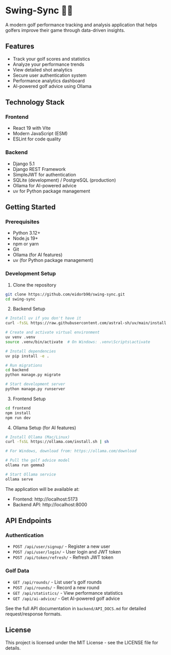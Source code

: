 # Swing-Sync 🏌️‍♂️

A modern golf performance tracking and analysis application that helps golfers improve their game through data-driven insights.

## Features

- Track your golf scores and statistics
- Analyze your performance trends
- View detailed shot analytics
- Secure user authentication system
- Performance analytics dashboard
- AI-powered golf advice using Ollama

## Technology Stack

### Frontend

- React 19 with Vite
- Modern JavaScript (ESM)
- ESLint for code quality

### Backend

- Django 5.1
- Django REST Framework
- SimpleJWT for authentication
- SQLite (development) / PostgreSQL (production)
- Ollama for AI-powered advice
- uv for Python package management

## Getting Started

### Prerequisites

- Python 3.12+
- Node.js 19+
- npm or yarn
- Git
- Ollama (for AI features)
- uv (for Python package management)

### Development Setup

1. Clone the repository

```bash
git clone https://github.com/eidorb90/swing-sync.git
cd swing-sync
```

2. Backend Setup

```bash
# Install uv if you don't have it
curl -fsSL https://raw.githubusercontent.com/astral-sh/uv/main/install.sh | sh

# Create and activate virtual environment
uv venv .venv
source .venv/bin/activate  # On Windows: .venv\Scripts\activate

# Install dependencies
uv pip install -e .

# Run migrations
cd backend
python manage.py migrate

# Start development server
python manage.py runserver
```

3. Frontend Setup

```bash
cd frontend
npm install
npm run dev
```

4. Ollama Setup (for AI features)

```bash
# Install Ollama (Mac/Linux)
curl -fsSL https://ollama.com/install.sh | sh

# For Windows, download from: https://ollama.com/download

# Pull the golf advice model
ollama run gemma3

# Start Ollama service
ollama serve
```

The application will be available at:

- Frontend: http://localhost:5173
- Backend API: http://localhost:8000

## API Endpoints

### Authentication

- `POST /api/user/signup/` - Register a new user
- `POST /api/user/login/` - User login and JWT token
- `POST /api/token/refresh/` - Refresh JWT token

### Golf Data

- `GET /api/rounds/` - List user's golf rounds
- `POST /api/rounds/` - Record a new round
- `GET /api/statistics/` - View performance statistics
- `GET /api/ai-advice/` - Get AI-powered golf advice

See the full API documentation in `backend/API_DOCS.md` for detailed request/response formats.

## License

This project is licensed under the MIT License - see the LICENSE file for details.
